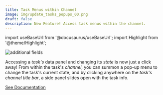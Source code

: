 ```yaml
---
title: Task Menus within Channel
image: img/update_tasks_popups_00.png
draft: false
description: New Feature! Access task menus within the channel.
---
```


import useBaseUrl from '@docusaurus/useBaseUrl'; 
import Highlight from '@theme/Highlight';

<div className="align-center">
<div className="card">
<div className="card__header">

</div>
<div className="card__image">
<img alt="additional fields" className="img_card item shadow--tl" src={useBaseUrl('img/update_tasks_popups_00.png')} />
<br/>
</div>
<div className="card__body">

Accessing a _task's_ data panel and changing its _state_ is now just a click away! From within the task's _channel_, you can summon a pop-up menu to change the task's current state, and by clicking anywhere on the _task's channel title bar_, a side panel slides open with the task info.

</div>
<div className="card__footer">
<a class ="button button--secondary button--block" href='/docs/documentation/client/channels#task-menus-within-channel'>See Documentation</a>
</div>
</div>
</div>